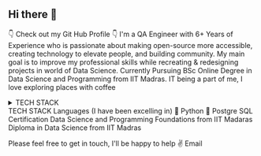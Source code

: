 ## Hi there 👋
👇 Check out my Git Hub Profile 👇
I'm a QA Engineer with 6+ Years of Experience who is passionate about making open-source more accessible, creating technology to elevate people, and building community.
My main goal is to improve my professional skills while recreating & redesigning projects in world of Data Science.
Currently Pursuing BSc Online Degree in Data Science and Programming from IIT Madras.
IT being a part of me, I love exploring places with coffee

<details>
<summary>TECH STACK</summary>

| Languages |
|-----:|-----------|
| JavaScript|
</details>
TECH STACK
Languages (I have been excelling in)
🐍 Python
🦾 Postgre SQL
Certification
Data Science and Programming Foundations from IIT Madaras
Diploma in Data Science from IIT Madras

Please feel free to get in touch, I'll be happy to help ✌️ Email
